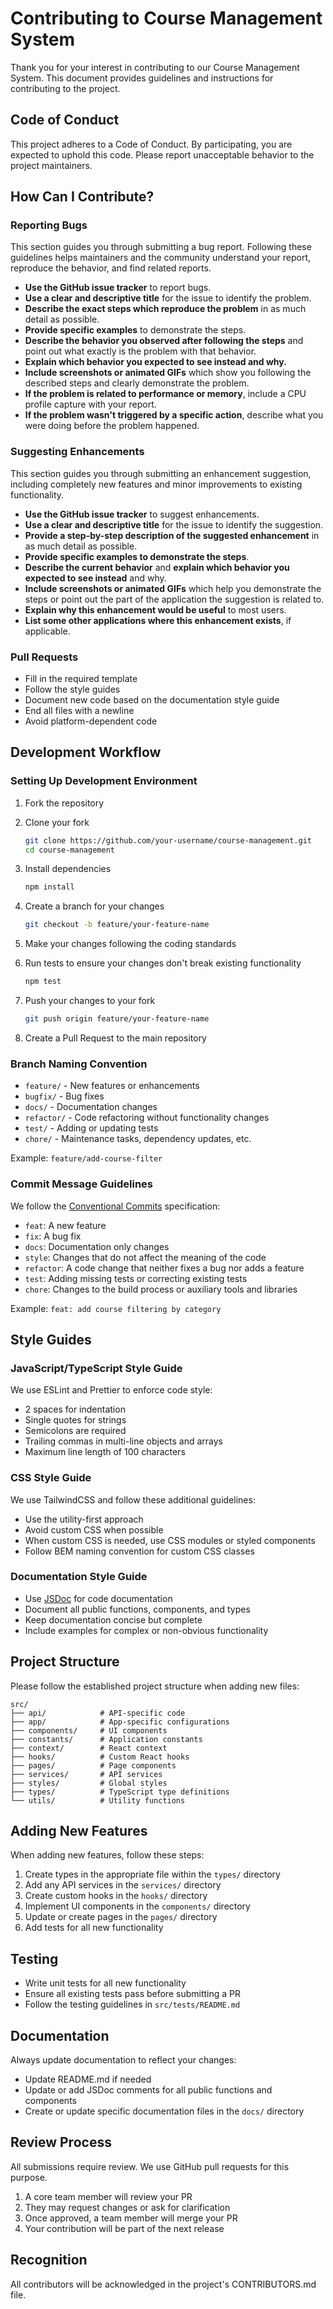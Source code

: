 # Contributing to Course Management System

Thank you for your interest in contributing to our Course Management System. This document provides guidelines and instructions for contributing to the project.

## Code of Conduct

This project adheres to a Code of Conduct. By participating, you are expected to uphold this code. Please report unacceptable behavior to the project maintainers.

## How Can I Contribute?

### Reporting Bugs

This section guides you through submitting a bug report. Following these guidelines helps maintainers and the community understand your report, reproduce the behavior, and find related reports.

- **Use the GitHub issue tracker** to report bugs.
- **Use a clear and descriptive title** for the issue to identify the problem.
- **Describe the exact steps which reproduce the problem** in as much detail as possible.
- **Provide specific examples** to demonstrate the steps.
- **Describe the behavior you observed after following the steps** and point out what exactly is the problem with that behavior.
- **Explain which behavior you expected to see instead and why.**
- **Include screenshots or animated GIFs** which show you following the described steps and clearly demonstrate the problem.
- **If the problem is related to performance or memory**, include a CPU profile capture with your report.
- **If the problem wasn't triggered by a specific action**, describe what you were doing before the problem happened.

### Suggesting Enhancements

This section guides you through submitting an enhancement suggestion, including completely new features and minor improvements to existing functionality.

- **Use the GitHub issue tracker** to suggest enhancements.
- **Use a clear and descriptive title** for the issue to identify the suggestion.
- **Provide a step-by-step description of the suggested enhancement** in as much detail as possible.
- **Provide specific examples to demonstrate the steps**.
- **Describe the current behavior** and **explain which behavior you expected to see instead** and why.
- **Include screenshots or animated GIFs** which help you demonstrate the steps or point out the part of the application the suggestion is related to.
- **Explain why this enhancement would be useful** to most users.
- **List some other applications where this enhancement exists**, if applicable.

### Pull Requests

- Fill in the required template
- Follow the style guides
- Document new code based on the documentation style guide
- End all files with a newline
- Avoid platform-dependent code

## Development Workflow

### Setting Up Development Environment

1. Fork the repository
2. Clone your fork
   ```bash
   git clone https://github.com/your-username/course-management.git
   cd course-management
   ```

3. Install dependencies
   ```bash
   npm install
   ```

4. Create a branch for your changes
   ```bash
   git checkout -b feature/your-feature-name
   ```

5. Make your changes following the coding standards

6. Run tests to ensure your changes don't break existing functionality
   ```bash
   npm test
   ```

7. Push your changes to your fork
   ```bash
   git push origin feature/your-feature-name
   ```

8. Create a Pull Request to the main repository

### Branch Naming Convention

- `feature/` - New features or enhancements
- `bugfix/` - Bug fixes
- `docs/` - Documentation changes
- `refactor/` - Code refactoring without functionality changes
- `test/` - Adding or updating tests
- `chore/` - Maintenance tasks, dependency updates, etc.

Example: `feature/add-course-filter`

### Commit Message Guidelines

We follow the [Conventional Commits](https://www.conventionalcommits.org/) specification:

- `feat`: A new feature
- `fix`: A bug fix
- `docs`: Documentation only changes
- `style`: Changes that do not affect the meaning of the code
- `refactor`: A code change that neither fixes a bug nor adds a feature
- `test`: Adding missing tests or correcting existing tests
- `chore`: Changes to the build process or auxiliary tools and libraries

Example: `feat: add course filtering by category`

## Style Guides

### JavaScript/TypeScript Style Guide

We use ESLint and Prettier to enforce code style:

- 2 spaces for indentation
- Single quotes for strings
- Semicolons are required
- Trailing commas in multi-line objects and arrays
- Maximum line length of 100 characters

### CSS Style Guide

We use TailwindCSS and follow these additional guidelines:

- Use the utility-first approach
- Avoid custom CSS when possible
- When custom CSS is needed, use CSS modules or styled components
- Follow BEM naming convention for custom CSS classes

### Documentation Style Guide

- Use [JSDoc](https://jsdoc.app/) for code documentation
- Document all public functions, components, and types
- Keep documentation concise but complete
- Include examples for complex or non-obvious functionality

## Project Structure

Please follow the established project structure when adding new files:

```
src/
├── api/            # API-specific code
├── app/            # App-specific configurations
├── components/     # UI components
├── constants/      # Application constants
├── context/        # React context
├── hooks/          # Custom React hooks
├── pages/          # Page components
├── services/       # API services
├── styles/         # Global styles
├── types/          # TypeScript type definitions
└── utils/          # Utility functions
```

## Adding New Features

When adding new features, follow these steps:

1. Create types in the appropriate file within the `types/` directory
2. Add any API services in the `services/` directory
3. Create custom hooks in the `hooks/` directory
4. Implement UI components in the `components/` directory
5. Update or create pages in the `pages/` directory
6. Add tests for all new functionality

## Testing

- Write unit tests for all new functionality
- Ensure all existing tests pass before submitting a PR
- Follow the testing guidelines in `src/tests/README.md`

## Documentation

Always update documentation to reflect your changes:

- Update README.md if needed
- Update or add JSDoc comments for all public functions and components
- Create or update specific documentation files in the `docs/` directory

## Review Process

All submissions require review. We use GitHub pull requests for this purpose.

1. A core team member will review your PR
2. They may request changes or ask for clarification
3. Once approved, a team member will merge your PR
4. Your contribution will be part of the next release

## Recognition

All contributors will be acknowledged in the project's CONTRIBUTORS.md file. 